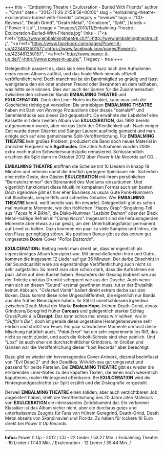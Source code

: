 +++
title = "Embalming Theatre / Exulceration - Buried With Friends"
author = "Chris"
date = "2013-11-26 21:58:58+00:00"
slug = "embalming-theatre-exulceration-buried-with-friends"
category = "reviews"
tags = ["CD-Reviews", "Death Grind", "Death Metal", "Grindcore", "Split", ]
labels = ["Power It Up!", ]
image = "images//2013/11/Embalming-Theatre-Exulceration-Buried-With-Friends.jpg"
links = ["<a href=\"http://www.embalmingtheatre.ch/\">http://www.embalmingtheatre.ch/</a>", "<a href=\"https://www.facebook.com/pages/Power-it-up/423461250157\">https://www.facebook.com/pages/Power-it-up/423461250157</a>", "<a href=\"http://www.power-it-up.de/\">http://www.power-it-up.de/</a>", ]
legacy = true
+++

Gelegentlich passiert es, dass sich eine Band kurz nach den Aufnahmen eines neuen Albums auflöst, und das finale Werk niemals offiziell veröffentlicht wird. Doch manchmal ist ein Bandmitglied so gnädig und lässt wenigstens den ein oder anderen Freund oder Bekannten an dem teilhaben, was hätte sein können. Dies war auch der Samen für die Zusammenarbeit zwischen den schweizer Bands **EMBALMING THEATRE** und **EXULCERATION**. Dank den Liner-Notes im Booklet, kann man sich die Geschichte richtig gut vorstellen: Die untriebigen **EMBALMING THEATRE** haben mit Dani von _Revenge Productions_ über dieses "damals®" und Sammlerstücke aus dieser Zeit gequatscht. Da erwähnte der Labelchef eine Kassette mit dem zweiten Album von **EXULCERATION**, das 1992 bereits aufgenommen wurde, aber nie das Licht der Öffentlichkeit  sah. Nach einiger Zeit wurde deren Gitarrist und Sänger Laurent ausfindig gemacht und man einigte sich auf eine gemeinsame Split-Veröffentlichung. Für **EMBALMING THEATRE** kein großes Problem, produziert die Band doch neues Material in ähnlicher Frequenz wie **Agathocles**. Die alten Aufnahmen wurden 2009 extra noch mal im Schweinesoundstudio remastered. Schlussendlich erschien die Split dann im Oktober 2012 über _Power It Up Records_ auf CD...

**EMBALMING THEATRE** eröffnen die Scheibe mit 10 Liedern in knapp 18 Minuten und nehmen damit die deutlich geringere Spieldauer ein. Sicherlich eine nette Geste, den Gästen **EXULCERATION** mit ihrem persönlichen "Bernsteinzimmer" den Bärenanteil des Mediums einzuräumen. Und eigentlich funktioniert diese Musik im kompakten Format auch am besten. Doch irgendwie gibt es hier eher Business as usual. Gute Punk-Nummern mit Blastbeats, simple Riffs und schnelles Geballer. Wer **EMBALMING THEATRE** kennt, weiß bereits was ihn erwartet. Gelegentlich gibt es schon mal markante Momente, wie den fröhlichen "Happy Crap"-Singalong-Teil aus "_Feces In A Bikini_", die Disko-Nummer "_Lesbian Demon_" oder der Black Metal-mäßige Refrain in "_Camp Necro_". Insgesamt sind die herausragenden Momente aber etwas zu rar gesät, um den Unterhaltungsfaktor permanent auf Level zu halten. Dazu kommen ein paar zu viele Samples und Intros, die den Fluss geringfügig stören. Als positiven Bonus gibt es das extrem gut umgesetzte **Doom**-Cover "_Police Bastards_".

**EXULCERATION**s Beitrag merkt man direkt an, dass er eigentlich als eigenständiges Album konzipiert war. Mit umschließenden Intro und Outro, kommen die insgesamt 12 Lieder auf gut 36 Minuten. Der derbe Einschnitt in der Soundqualität wäre als eigenständige Veröffentlichung auch nicht so sehr aufgefallen. So merkt man aber schon stark, dass die Aufnahmen ein paar Jahre auf dem Buckel haben. Besonders der Gesang blubbert wie aus der Toilette und das Drumkit scheppert wie aus der Dusche. Auch wenn man sich an diesen "Sound" erstmal gewöhnen muss, tut er der Brutalität keinen Abbruch. "_Celestial Vomit_" ballert direkt extrem derbe aus den Boxen. Dazu kommt diese rohe Ungeschliffenheit, die eigentlich nur Bands aus den frühen Neunzigern haben. Ihr Stil ist unentschlossen irgendwo zwischen Death Metal der Marke **Broken Hope**, frühem Death-Grind, etwas Grindcore/Goregrind früher **Carcass** und gelegentlich starker Schlag Crust/Punk á la **Disrupt**. Das kann schon mal etwas wirr wirken, wie in "_Suffer's Die_", doch ist gerade diese ungestüme Herangehensweise sehr ehrlich und strotzt vor Feuer.
Ein paar schwächere Momente umfasst diese Mischung natürlich auch. "_Fatal Error_" hat ein sehr experimentelles Riff, das nicht so recht zündet, und auch die Kobolt-Schreie sind eher peinlich. Und "_Lost_" ist auch eher ein durchschnittlicher Grindcore. Im Großen und Ganzen war die Veröffentlichung dieser "Lost Records" aber berechtigt.

Dazu gibt es wieder ein hervorragendes Cover-Artwork, diesmal beeinflusst von "Evil Dead 2" und den Deadites. Wirklich sau gut umgesetzt und passend für beide Parteien. Bei **EMBALMING THEATRE** gibt es wieder die erklärenden Liner-Notes zu den kaputten Texten, die einen noch wesentlich kaputteren, realen Hintergrund offenbaren. Bei **EXULCERATION** wird die Hintergrundgeschichte zur Split erzählt und die Diskografie vorgestellt.

Derweil **EMBALMING THEATRE** einen soliden, aber auch verzichtbaren Job abgeliefert haben, stellt die Veröffentlichung des 20 Jahre alten Materials von **EXULCERATION** ein interessantes Zeitdokument dar. Ein verlorener Klassiker ist das Album sicher nicht, aber ein durchaus gutes und unterhaltsames Zeugnis für Fans von frühem Goregrind, Death-Grind, Death Metal abseits von Skandinavien und Florida. Zu haben für lockere 10 Euro direkt bei _Power It Up Records_.



---
**Infos:**
Power It Up - 2012 / 
CD - 22 Lieder / 53:27 Min. / 
Embalming Theatre - 10 Lieder / 17:43 Min. / 
Exulceration - 12 Lieder / 35:44 Min. / 
